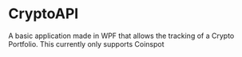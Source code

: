 # CryptoAPI
A basic application made in WPF that allows the tracking of a Crypto Portfolio. This currently only supports Coinspot
